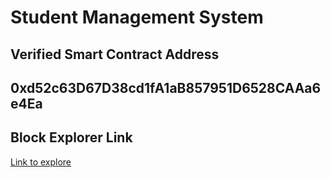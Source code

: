 # Student Management System

## Verified Smart Contract Address

## 0xd52c63D67D38cd1fA1aB857951D6528CAAa6e4Ea

## Block Explorer Link

[Link to explore](https://sepolia-blockscout.lisk.com/address/0xd52c63D67D38cd1fA1aB857951D6528CAAa6e4Ea#code)

